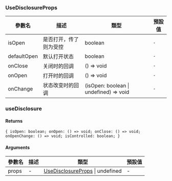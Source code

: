 ### UseDisclosureProps

|參數名|描述|類型|預設值|
|---|---|---|---|
|isOpen|是否打开，传了则为受控|boolean |`-`|
|defaultOpen|默认打开状态|boolean |`-`|
|onClose|关闭时的回调|() => void |`-`|
|onOpen|打开时的回调|() => void |`-`|
|onChange|状态改变时的回调|(isOpen: boolean \| undefined) => void |`-`|

### useDisclosure

#### Returns
`{ isOpen: boolean; onOpen: () => void; onClose: () => void; onOpenChange: () => void; isControlled: boolean; }`

#### Arguments
|參數名|描述|類型|預設值|
|---|---|---|---|
|props|-|[UseDisclosureProps](#UseDisclosureProps) \| undefined |-|